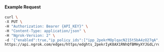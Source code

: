 <!-- Code generated for API Clients. DO NOT EDIT. -->

#### Example Request

```bash
curl \
-X PUT \
-H "Authorization: Bearer {API_KEY}" \
-H "Content-Type: application/json" \
-H "Ngrok-Version: 2" \
-d '{"enabled":true,"ip_policy_ids":["ipp_2pekrMOplqacN215t5bA4zO27qA","ipp_2pekrHDicvat9hHbsoVbzu2QCmP"]}' \
https://api.ngrok.com/edges/https/edghts_2pekrIyK8AX1RNhQfBMHyXYJGdL/routes/edghtsrt_2pekrLe5iKLJHV1dWpnUEXopCR0/ip_restriction
```

